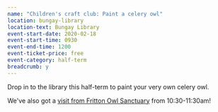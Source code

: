 ```yaml
---
name: "Children's craft club: Paint a celery owl"
location: bungay-library
location-text: Bungay Library
event-start-date: 2020-02-18
event-start-time: 0930
event-end-time: 1200
event-ticket-price: free
event-category: half-term
breadcrumb: y
---
```


Drop in to the library this half-term to paint your very own celery owl.

We've also got a [visit from Fritton Owl Sanctuary](/events/bungay-2020-02-18-owl-visit/) from 10:30-11:30am!
